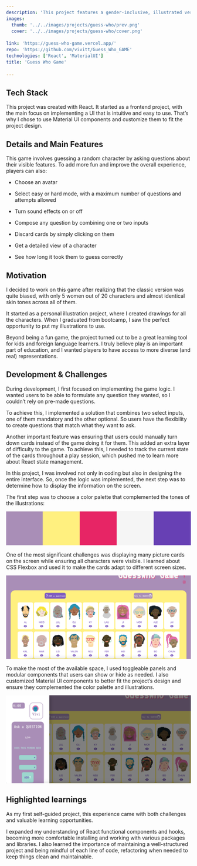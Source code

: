 ```yaml
---
description: 'This project features a gender-inclusive, illustrated version of the classic Guess Who game and was my final project for the AllWomen Web Dev Bootcamp.'
images: 
  thumb: '../../images/projects/guess-who/prev.png'
  cover: '../../images/projects/guess-who/cover.png'

link: 'https://guess-who-game.vercel.app/'
repo: 'https://github.com/vivitt/Guess_Who_GAME'
technologies: ['React', 'MaterialUI']
title: 'Guess Who Game'

---
```


## Tech Stack
This project was created with React. It started as a frontend project, with the main focus on implementing a UI that is intuitive and easy to use. That’s why I chose to use Material UI components and customize them to fit the project design.

## Details and Main Features
This game involves guessing a random character by asking questions about their visible features. To add more fun and improve the overall experience, players can also:

- Choose an avatar

- Select easy or hard mode, with a maximum number of questions and attempts allowed

- Turn sound effects on or off

- Compose any question by combining one or two inputs

- Discard cards by simply clicking on them

- Get a detailed view of a character

- See how long it took them to guess correctly

## Motivation
I decided to work on this game after realizing that the classic version was quite biased, with only 5 women out of 20 characters and almost identical skin tones across all of them.

It started as a personal illustration project, where I created drawings for all the characters. When I graduated from bootcamp, I saw the perfect opportunity to put my illustrations to use.

Beyond being a fun game, the project turned out to be a great learning tool for kids and foreign language learners. I truly believe play is an important part of education, and I wanted players to have access to more diverse (and real) representations.

## Development & Challenges
During development, I first focused on implementing the game logic. I wanted users to be able to formulate any question they wanted, so I couldn’t rely on pre-made questions.

To achieve this, I implemented a solution that combines two select inputs, one of them mandatory and the other optional. So users have the flexibility to create questions that match what they want to ask.

Another important feature was ensuring that users could manually turn down cards instead of the game doing it for them. This added an extra layer of difficulty to the game. To achieve this, I needed to track the current state of the cards throughout a play session, which pushed me to learn more about React state management.

In this project, I was involved not only in coding but also in designing the entire interface. So, once the logic was implemented, the next step was to determine how to display the information on the screen.

The first step was to choose a color palette that complemented the tones of the illustrations:

![](../../images/projects/guess-who/colors.png)

One of the most significant challenges was displaying many picture cards on the screen while ensuring all characters were visible. I learned about CSS Flexbox and used it to make the cards adapt to different screen sizes.

![](../../images/projects/guess-who/chars.png)

To make the most of the available space, I used toggleable panels and modular components that users can show or hide as needed. I also customized Material UI components to better fit the project’s design and ensure they complemented the color palette and illustrations.

![](../../images/projects/guess-who/panel.png)

## Highlighted learnings
As my first self-guided project, this experience came with both challenges and valuable learning opportunities.

I expanded my understanding of React functional components and hooks, becoming more comfortable installing and working with various packages and libraries. I also learned the importance of maintaining a well-structured project and being mindful of each line of code, refactoring when needed to keep things clean and maintainable.


